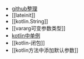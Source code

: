 - [github整理](https://github.com/yangchong211/YCBlogs/tree/master/Kotlin)
- [[lateinit]]
- [[kotlin.String]]
- [[vararg可变参数类型]]
- [kotlin中单例](https://www.jianshu.com/p/2497f6a5a461)
- [[kotlin-闭包]]
- [[kotlin方法中添加默认参数]]